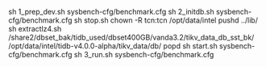 sh 1_prep_dev.sh sysbench-cfg/benchmark.cfg
sh 2_initdb.sh sysbench-cfg/benchmark.cfg
sh stop.sh
chown -R tcn:tcn /opt/data/intel
pushd ../lib/
sh extractlz4.sh /share2/dbset_bak/tidb_used/dbset400GB/vanda3.2/tikv_data_db_sst_bk/ /opt/data/intel/tidb-v4.0.0-alpha/tikv_data/db/
popd
sh start.sh sysbench-cfg/benchmark.cfg 
sh 3_run.sh  sysbench-cfg/benchmark.cfg

